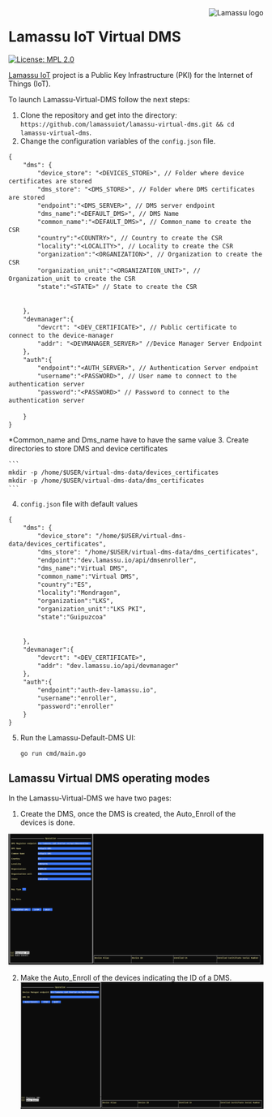 <a href="https://www.lamassu.io/">
    <img src="https://www.lamassu.io/assets/brand/lamassu-brand.png" alt="Lamassu logo" title="Lamassu" align="right" height="50" />
</a>

Lamassu IoT Virtual DMS
=======
[![License: MPL 2.0](https://img.shields.io/badge/License-MPL%202.0-blue.svg)](http://www.mozilla.org/MPL/2.0/index.txt)

[Lamassu IoT](https://www.lamassu.io) project is a Public Key Infrastructure (PKI) for the Internet of Things (IoT).

To launch Lamassu-Virtual-DMS follow the next steps:

1. Clone the repository and get into the directory: `https://github.com/lamassuiot/lamassu-virtual-dms.git && cd lamassu-virtual-dms`.
2. Change the configuration variables of the `config.json` file.

```
{
    "dms": {
        "device_store": "<DEVICES_STORE>", // Folder where device certificates are stored
        "dms_store": "<DMS_STORE>", // Folder where DMS certificates are stored
        "endpoint":"<DMS_SERVER>", // DMS server endpoint
        "dms_name":"<DEFAULT_DMS>", // DMS Name
        "common_name":"<DEFAULT_DMS>", // Common_name to create the CSR
        "country":"<COUNTRY>", // Country to create the CSR
        "locality":"<LOCALITY>", // Locality to create the CSR
        "organization":"<ORGANIZATION>", // Organization to create the CSR
        "organization_unit":"<ORGANIZATION_UNIT>", // Organization_unit to create the CSR
        "state":"<STATE>" // State to create the CSR


    },
    "devmanager":{
        "devcrt": "<DEV_CERTIFICATE>", // Public certificate to connect to the device-manager
        "addr": "<DEVMANAGER_SERVER>" //Device Manager Server Endpoint
    },
    "auth":{
        "endpoint":"<AUTH_SERVER>", // Authentication Server endpoint
        "username":"<PASSWORD>", // User name to connect to the authentication server
        "password":"<PASSWORD>" // Password to connect to the authentication server

    }
}

```
*Common_name and Dms_name have to have the same value
3. Create directories to store DMS and device certificates

    ```
    mkdir -p /home/$USER/virtual-dms-data/devices_certificates
    mkdir -p /home/$USER/virtual-dms-data/dms_certificates
    ```
4. `config.json` file with default values

```
{
    "dms": {
        "device_store": "/home/$USER/virtual-dms-data/devices_certificates",
        "dms_store": "/home/$USER/virtual-dms-data/dms_certificates",
        "endpoint":"dev.lamassu.io/api/dmsenroller",
        "dms_name":"Virtual DMS",
        "common_name":"Virtual DMS",
        "country":"ES",
        "locality":"Mondragon",
        "organization":"LKS",
        "organization_unit":"LKS PKI",
        "state":"Guipuzcoa"


    },
    "devmanager":{
        "devcrt": "<DEV_CERTIFICATE>",
        "addr": "dev.lamassu.io/api/devmanager"
    },
    "auth":{
        "endpoint":"auth-dev-lamassu.io",
        "username":"enroller",
        "password":"enroller"
    }
}

```

5. Run the Lamassu-Default-DMS UI:
    ```
    go run cmd/main.go
    ```
## Lamassu Virtual DMS operating modes
 
In the Lamassu-Virtual-DMS we have two pages:

1. Create the DMS, once the DMS is created, the Auto_Enroll of the devices is done.

![virtualDMSUI](img/CreateDMS.PNG)

2. Make the Auto_Enroll of the devices indicating the ID of a DMS.
![virtualDMSUI](img/AutoEnroll.PNG)
